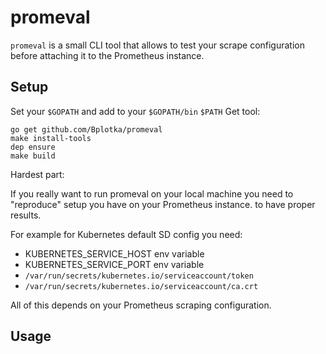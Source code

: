 # promeval

`promeval` is a small CLI tool that allows to test your scrape configuration before
attaching it to the Prometheus instance.

## Setup

Set your `$GOPATH` and add to your `$GOPATH/bin` `$PATH`
Get tool:

```
go get github.com/Bplotka/promeval
make install-tools
dep ensure
make build
```

Hardest part:

If you really want to run promeval on your local machine you need to "reproduce" setup you have on your Prometheus instance.
 to have proper results.

For example for Kubernetes default SD config you need:
* KUBERNETES_SERVICE_HOST env variable
* KUBERNETES_SERVICE_PORT env variable
* `/var/run/secrets/kubernetes.io/serviceaccount/token`
* `/var/run/secrets/kubernetes.io/serviceaccount/ca.crt`

All of this depends on your Prometheus scraping configuration.

## Usage

